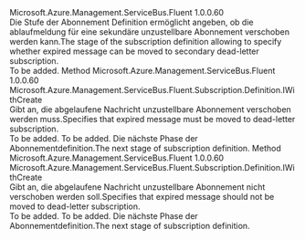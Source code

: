 <Type Name="IWithExpiredMessageMovedToDeadLetterSubscription" FullName="Microsoft.Azure.Management.ServiceBus.Fluent.Subscription.Definition.IWithExpiredMessageMovedToDeadLetterSubscription">
  <TypeSignature Language="C#" Value="public interface IWithExpiredMessageMovedToDeadLetterSubscription" />
  <TypeSignature Language="ILAsm" Value=".class public interface auto ansi abstract IWithExpiredMessageMovedToDeadLetterSubscription" />
  <TypeSignature Language="DocId" Value="T:Microsoft.Azure.Management.ServiceBus.Fluent.Subscription.Definition.IWithExpiredMessageMovedToDeadLetterSubscription" />
  <TypeSignature Language="VB.NET" Value="Public Interface IWithExpiredMessageMovedToDeadLetterSubscription" />
  <TypeSignature Language="F#" Value="type IWithExpiredMessageMovedToDeadLetterSubscription = interface" />
  <AssemblyInfo>
    <AssemblyName>Microsoft.Azure.Management.ServiceBus.Fluent</AssemblyName>
    <AssemblyVersion>1.0.0.60</AssemblyVersion>
  </AssemblyInfo>
  <Interfaces />
  <Docs>
    <summary>
            <span data-ttu-id="0a911-101">Die Stufe der Abonnement Definition ermöglicht angeben, ob die ablaufmeldung für eine sekundäre unzustellbare Abonnement verschoben werden kann.</span><span class="sxs-lookup"><span data-stu-id="0a911-101">The stage of the subscription definition allowing to specify whether expired message can be moved to secondary dead-letter subscription.</span></span>
            </summary>
    <remarks>To be added.</remarks>
  </Docs>
  <Members>
    <Member MemberName="WithExpiredMessageMovedToDeadLetterSubscription">
      <MemberSignature Language="C#" Value="public Microsoft.Azure.Management.ServiceBus.Fluent.Subscription.Definition.IWithCreate WithExpiredMessageMovedToDeadLetterSubscription ();" />
      <MemberSignature Language="ILAsm" Value=".method public hidebysig newslot virtual instance class Microsoft.Azure.Management.ServiceBus.Fluent.Subscription.Definition.IWithCreate WithExpiredMessageMovedToDeadLetterSubscription() cil managed" />
      <MemberSignature Language="DocId" Value="M:Microsoft.Azure.Management.ServiceBus.Fluent.Subscription.Definition.IWithExpiredMessageMovedToDeadLetterSubscription.WithExpiredMessageMovedToDeadLetterSubscription" />
      <MemberSignature Language="VB.NET" Value="Public Function WithExpiredMessageMovedToDeadLetterSubscription () As IWithCreate" />
      <MemberSignature Language="F#" Value="abstract member WithExpiredMessageMovedToDeadLetterSubscription : unit -&gt; Microsoft.Azure.Management.ServiceBus.Fluent.Subscription.Definition.IWithCreate" Usage="iWithExpiredMessageMovedToDeadLetterSubscription.WithExpiredMessageMovedToDeadLetterSubscription " />
      <MemberType>Method</MemberType>
      <AssemblyInfo>
        <AssemblyName>Microsoft.Azure.Management.ServiceBus.Fluent</AssemblyName>
        <AssemblyVersion>1.0.0.60</AssemblyVersion>
      </AssemblyInfo>
      <ReturnValue>
        <ReturnType>Microsoft.Azure.Management.ServiceBus.Fluent.Subscription.Definition.IWithCreate</ReturnType>
      </ReturnValue>
      <Parameters />
      <Docs>
        <summary>
            <span data-ttu-id="0a911-102">Gibt an, die abgelaufene Nachricht unzustellbare Abonnement verschoben werden muss.</span><span class="sxs-lookup"><span data-stu-id="0a911-102">Specifies that expired message must be moved to dead-letter subscription.</span></span>
            </summary>
        <returns>To be added.</returns>
        <remarks>To be added.</remarks>
        <return><span data-ttu-id="0a911-103">Die nächste Phase der Abonnementdefinition.</span><span class="sxs-lookup"><span data-stu-id="0a911-103">The next stage of subscription definition.</span></span></return>
      </Docs>
    </Member>
    <Member MemberName="WithoutExpiredMessageMovedToDeadLetterSubscription">
      <MemberSignature Language="C#" Value="public Microsoft.Azure.Management.ServiceBus.Fluent.Subscription.Definition.IWithCreate WithoutExpiredMessageMovedToDeadLetterSubscription ();" />
      <MemberSignature Language="ILAsm" Value=".method public hidebysig newslot virtual instance class Microsoft.Azure.Management.ServiceBus.Fluent.Subscription.Definition.IWithCreate WithoutExpiredMessageMovedToDeadLetterSubscription() cil managed" />
      <MemberSignature Language="DocId" Value="M:Microsoft.Azure.Management.ServiceBus.Fluent.Subscription.Definition.IWithExpiredMessageMovedToDeadLetterSubscription.WithoutExpiredMessageMovedToDeadLetterSubscription" />
      <MemberSignature Language="VB.NET" Value="Public Function WithoutExpiredMessageMovedToDeadLetterSubscription () As IWithCreate" />
      <MemberSignature Language="F#" Value="abstract member WithoutExpiredMessageMovedToDeadLetterSubscription : unit -&gt; Microsoft.Azure.Management.ServiceBus.Fluent.Subscription.Definition.IWithCreate" Usage="iWithExpiredMessageMovedToDeadLetterSubscription.WithoutExpiredMessageMovedToDeadLetterSubscription " />
      <MemberType>Method</MemberType>
      <AssemblyInfo>
        <AssemblyName>Microsoft.Azure.Management.ServiceBus.Fluent</AssemblyName>
        <AssemblyVersion>1.0.0.60</AssemblyVersion>
      </AssemblyInfo>
      <ReturnValue>
        <ReturnType>Microsoft.Azure.Management.ServiceBus.Fluent.Subscription.Definition.IWithCreate</ReturnType>
      </ReturnValue>
      <Parameters />
      <Docs>
        <summary>
            <span data-ttu-id="0a911-104">Gibt an, die abgelaufene Nachricht unzustellbare Abonnement nicht verschoben werden soll.</span><span class="sxs-lookup"><span data-stu-id="0a911-104">Specifies that expired message should not be moved to dead-letter subscription.</span></span>
            </summary>
        <returns>To be added.</returns>
        <remarks>To be added.</remarks>
        <return><span data-ttu-id="0a911-105">Die nächste Phase der Abonnementdefinition.</span><span class="sxs-lookup"><span data-stu-id="0a911-105">The next stage of subscription definition.</span></span></return>
      </Docs>
    </Member>
  </Members>
</Type>